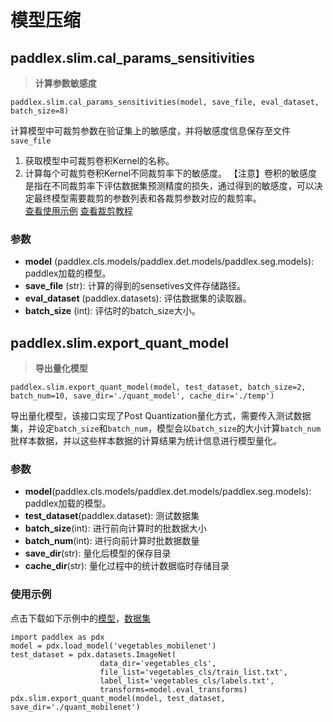 # 模型压缩

## paddlex.slim.cal_params_sensitivities
> **计算参数敏感度**  
```
paddlex.slim.cal_params_sensitivities(model, save_file, eval_dataset, batch_size=8)
```
计算模型中可裁剪参数在验证集上的敏感度，并将敏感度信息保存至文件`save_file`
1. 获取模型中可裁剪卷积Kernel的名称。
2. 计算每个可裁剪卷积Kernel不同裁剪率下的敏感度。
【注意】卷积的敏感度是指在不同裁剪率下评估数据集预测精度的损失，通过得到的敏感度，可以决定最终模型需要裁剪的参数列表和各裁剪参数对应的裁剪率。  
[查看使用示例](https://github.com/PaddlePaddle/PaddleX/blob/develop/tutorials/compress/classification/cal_sensitivities_file.py#L33) [查看裁剪教程](../tutorials/compress/classification.md)

### 参数

* **model** (paddlex.cls.models/paddlex.det.models/paddlex.seg.models): paddlex加载的模型。
* **save_file** (str): 计算的得到的sensetives文件存储路径。
* **eval_dataset** (paddlex.datasets): 评估数据集的读取器。
* **batch_size** (int): 评估时的batch_size大小。


## paddlex.slim.export_quant_model
> **导出量化模型**  
```
paddlex.slim.export_quant_model(model, test_dataset, batch_size=2, batch_num=10, save_dir='./quant_model', cache_dir='./temp')
```
导出量化模型，该接口实现了Post Quantization量化方式，需要传入测试数据集，并设定`batch_size`和`batch_num`，模型会以`batch_size`的大小计算`batch_num`批样本数据，并以这些样本数据的计算结果为统计信息进行模型量化。

### 参数

* **model**(paddlex.cls.models/paddlex.det.models/paddlex.seg.models): paddlex加载的模型。
* **test_dataset**(paddlex.dataset): 测试数据集
* **batch_size**(int): 进行前向计算时的批数据大小
* **batch_num**(int): 进行向前计算时批数据数量
* **save_dir**(str): 量化后模型的保存目录
* **cache_dir**(str): 量化过程中的统计数据临时存储目录


### 使用示例
点击下载如下示例中的[模型](https://bj.bcebos.com/paddlex/models/vegetables_mobilenetv2.tar.gz)，[数据集](https://bj.bcebos.com/paddlex/datasets/vegetables_cls.tar.gz)
```
import paddlex as pdx
model = pdx.load_model('vegetables_mobilenet')
test_dataset = pdx.datasets.ImageNet(
                    data_dir='vegetables_cls',
                    file_list='vegetables_cls/train_list.txt',
                    label_list='vegetables_cls/labels.txt',
                    transforms=model.eval_transforms)
pdx.slim.export_quant_model(model, test_dataset, save_dir='./quant_mobilenet')
```
